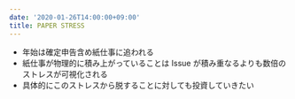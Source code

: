 ```yaml
---
date: '2020-01-26T14:00:00+09:00'
title: PAPER STRESS
---
```


- 年始は確定申告含め紙仕事に追われる
- 紙仕事が物理的に積み上がっていることは Issue が積み重なるよりも数倍のストレスが可視化される
- 具体的にこのストレスから脱することに対しても投資していきたい
